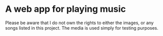 A web app for playing music
====================
Please be aware that I do not own the rights to either the images, or any songs listed in this project.
The media is used simply for testing purposes.
